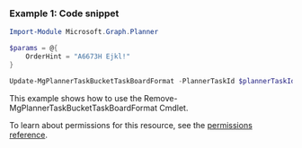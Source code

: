### Example 1: Code snippet

```powershellImport-Module Microsoft.Graph.Planner

$params = @{
	OrderHint = "A6673H Ejkl!"
}

Update-MgPlannerTaskBucketTaskBoardFormat -PlannerTaskId $plannerTaskId -BodyParameter $params
```
This example shows how to use the Remove-MgPlannerTaskBucketTaskBoardFormat Cmdlet.
To learn about permissions for this resource, see the [permissions reference](/graph/permissions-reference).

